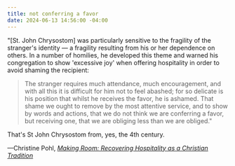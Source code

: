 ```yaml
---
title: not conferring a favor
date: 2024-06-13 14:56:00 -04:00
---
```


"[St. John Chrysostom] was particularly sensitive to the fragility of the stranger's identity — a fragility resulting from his or her dependence on others. In a number of homilies, he developed this theme and warned his congregation to show 'excessive joy' when offering hospitality in order to avoid shaming the recipient:

>The stranger requires much attendance, much encouragement, and with all this it is difficult for him not to feel abashed; for so delicate is his position that whilst he receives the favor, he is ashamed. That shame we ought to remove by the most attentive service, and to show by words and actions, that we do not think we are conferring a favor, but receiving one, that we are obliging less than we are obliged."

That's St John Chrysostom from, yes, the 4th century.

—Christine Pohl, *[Making Room: Recovering Hospitality as a Christian Tradition](https://www.eerdmans.com/9780802883810/making-room-25th-anniversary-edition/)*